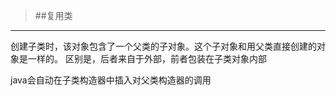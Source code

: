 >##复用类
----------------------
创建子类时，该对象包含了一个父类的子对象。这个子对象和用父类直接创建的对象是一样的。
区别是，后者来自于外部，前者包装在子类对象内部

java会自动在子类构造器中插入对父类构造器的调用